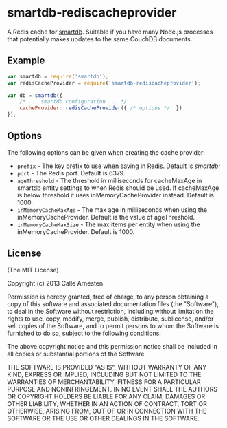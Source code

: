 # smartdb-rediscacheprovider

A Redis cache for [smartdb](https://github.com/arnesten/smartdb). Suitable if you have many Node.js processes that
potentially makes updates to the same CouchDB documents.

## Example

```javascript
var smartdb = require('smartdb');
var redisCacheProvider = require('smartdb-rediscacheprovider');

var db = smartdb({
    /* ... smartdb configuration ... */
    cacheProvider: redisCacheProvider({ /* options */  })
});
```

## Options

The following options can be given when creating the cache provider:

* `prefix` - The key prefix to use when saving in Redis. Default is *smartdb:*
* `port` - The Redis port. Default is 6379.
* `ageThreshold` - The threshold in milliseconds for cacheMaxAge in smartdb entity settings to when Redis should be used.
    If cacheMaxAge is below threshold it uses inMemoryCacheProvider instead. Default is 1000.
* `inMemoryCacheMaxAge` - The max age in milliseconds when using the inMemoryCacheProvider. Default is the value of ageThreshold.
* `inMemoryCacheMaxSize` - The max items per entity when using the inMemoryCacheProvider. Default is 1000.

## License

(The MIT License)

Copyright (c) 2013 Calle Arnesten

Permission is hereby granted, free of charge, to any person obtaining a copy
of this software and associated documentation files (the "Software"), to deal
in the Software without restriction, including without limitation the rights
to use, copy, modify, merge, publish, distribute, sublicense, and/or sell
copies of the Software, and to permit persons to whom the Software is
furnished to do so, subject to the following conditions:

The above copyright notice and this permission notice shall be included in
all copies or substantial portions of the Software.

THE SOFTWARE IS PROVIDED "AS IS", WITHOUT WARRANTY OF ANY KIND, EXPRESS OR
IMPLIED, INCLUDING BUT NOT LIMITED TO THE WARRANTIES OF MERCHANTABILITY,
FITNESS FOR A PARTICULAR PURPOSE AND NONINFRINGEMENT. IN NO EVENT SHALL THE
AUTHORS OR COPYRIGHT HOLDERS BE LIABLE FOR ANY CLAIM, DAMAGES OR OTHER
LIABILITY, WHETHER IN AN ACTION OF CONTRACT, TORT OR OTHERWISE, ARISING FROM,
OUT OF OR IN CONNECTION WITH THE SOFTWARE OR THE USE OR OTHER DEALINGS IN
THE SOFTWARE.


